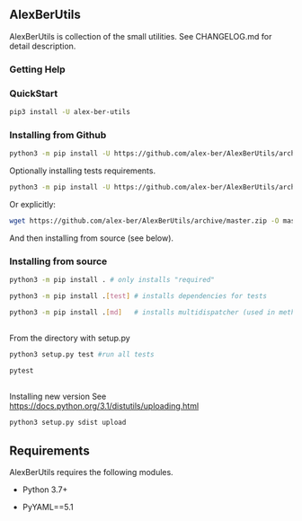 ## AlexBerUtils

AlexBerUtils is collection of the small utilities. See CHANGELOG.md for detail description.



### Getting Help


### QuickStart
```bash
pip3 install -U alex-ber-utils
```


### Installing from Github

```bash
python3 -m pip install -U https://github.com/alex-ber/AlexBerUtils/archive/master.zip
```
Optionally installing tests requirements.

```bash
python3 -m pip install -U https://github.com/alex-ber/AlexBerUtils/archive/master.zip#egg=alex-ber-utils[tests]
```

Or explicitly:

```bash
wget https://github.com/alex-ber/AlexBerUtils/archive/master.zip -O master.zip; unzip master.zip; rm master.zip
```
And then installing from source (see below).


### Installing from source
```bash
python3 -m pip install . # only installs "required"
```
```bash
python3 -m pip install .[test] # installs dependencies for tests
```
```bash
python3 -m pip install .[md]   # installs multidispatcher (used in method_overloading_test.py)
```
##

From the directory with setup.py
```bash
python3 setup.py test #run all tests
```
```bash
pytest
```

##

Installing new version
See https://docs.python.org/3.1/distutils/uploading.html 

```bash
python3 setup.py sdist upload
```

## Requirements


AlexBerUtils requires the following modules.

* Python 3.7+

* PyYAML==5.1